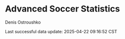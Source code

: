 # Advanced Soccer Statistics
Denis Ostroushko

<!-- gfm -->

Last successful data update: 2025-04-22 09:16:52 CST
